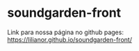 # soundgarden-front

Link para nossa página no github pages:
https://lilianor.github.io/soundgarden-front/
